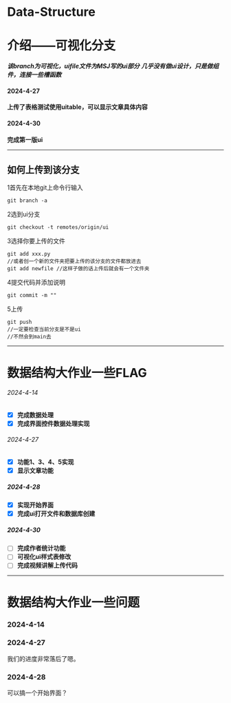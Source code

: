 # Data-Structure
# 介绍——可视化分支

***该branch为可视化，uifile文件为MSJ写的ui部分***
***几乎没有做ui设计，只是做组件，连接一些槽函数***

#### 2024-4-27

**上传了表格测试使用uitable，可以显示文章具体内容**

#### 2024-4-30

**完成第一版ui**

------

## 如何上传到该分支

1首先在本地git上命令行输入

```
git branch -a
```

2选到ui分支

```
git checkout -t remotes/origin/ui
```

3选择你要上传的文件

```
git add xxx.py
//或者创一个新的文件夹把要上传的该分支的文件都放进去
git add newfile	//这样子做的话上传后就会有一个文件夹
```

4提交代码并添加说明

```
git commit -m ""
```

5上传

```
git push
//一定要检查当前分支是不是ui
//不然会到main去
```

------

# 数据结构大作业一些FLAG

###### 2024-4-14

- [x] **完成数据处理**
- [x] **完成界面控件数据处理实现**

###### 2024-4-27

- [x] **功能1、3、4、5实现**
- [x] **显示文章功能**

##### 2024-4-28
- [x] **实现开始界面**
- [x] **完成ui打开文件和数据库创建**

##### 2024-4-30
- [ ] **完成作者统计功能**
- [ ] **可视化ui样式表修改**
- [ ] **完成视频讲解上传代码**

------

# 数据结构大作业一些问题

### 2024-4-14

### 2024-4-27

我们的进度非常落后了嗯。

### 2024-4-28

可以搞一个开始界面？